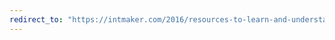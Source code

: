 ```yaml
---
redirect_to: "https://intmaker.com/2016/resources-to-learn-and-understand-parallel-programming-the-hard-way"
---
```

